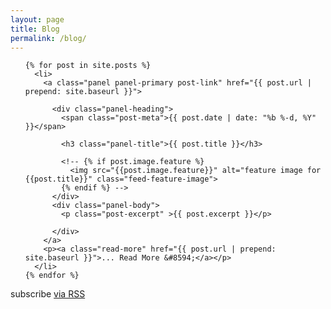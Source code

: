 ```yaml
---
layout: page
title: Blog
permalink: /blog/
---
```


  <ul class="post-list">

    {% for post in site.posts %}
      <li>
        <a class="panel panel-primary post-link" href="{{ post.url | prepend: site.baseurl }}">

          <div class="panel-heading">
            <span class="post-meta">{{ post.date | date: "%b %-d, %Y" }}</span>

            <h3 class="panel-title">{{ post.title }}</h3>

            <!-- {% if post.image.feature %}
              <img src="{{post.image.feature}}" alt="feature image for {{post.title}}" class="feed-feature-image">
            {% endif %} -->
          </div>
          <div class="panel-body">
            <p class="post-excerpt" >{{ post.excerpt }}</p>

          </div>
        </a>
        <p><a class="read-more" href="{{ post.url | prepend: site.baseurl }}">... Read More &#8594;</a></p>
      </li>
    {% endfor %}
  </ul>

  <p class="rss-subscribe">subscribe <a href="{{ "/feed.xml" | prepend: site.baseurl }}">via RSS</a></p>

